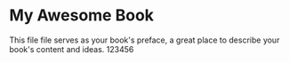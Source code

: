 # My Awesome Book

This file file serves as your book's preface, a great place to describe your book's content and ideas.
123456